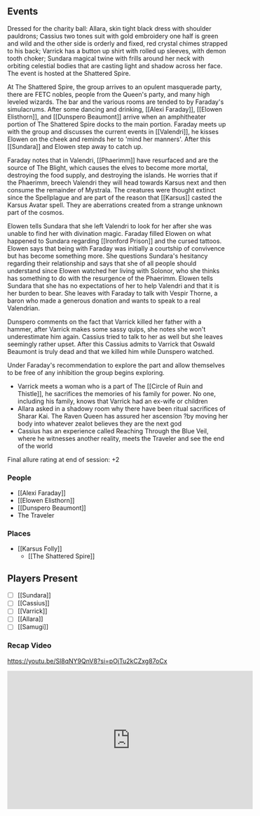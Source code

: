 ## Events
Dressed for the charity ball: Allara, skin tight black dress with shoulder pauldrons; Cassius two tones suit with gold embroidery one half is green and wild and the other side is orderly and fixed, red crystal chimes strapped to his back; Varrick has a button up shirt with rolled up sleeves, with demon tooth choker; Sundara magical twine with frills around her neck with orbiting celestial bodies that are casting light and shadow across her face. The event is hosted at the Shattered Spire. 

At The Shattered Spire, the group arrives to an opulent masquerade party, there are FETC nobles, people from the Queen's party, and many high leveled wizards. The bar and the various rooms are tended to by Faraday's simulacrums. After some dancing and drinking, [[Alexi Faraday]], [[Elowen Elisthorn]], and [[Dunspero Beaumont]] arrive when an amphitheater portion of The Shattered Spire docks to the main portion. Faraday meets up with the group and discusses the current events in [[Valendri]], he kisses Elowen on the cheek and reminds her to 'mind her manners'. After this [[Sundara]] and Elowen step away to catch up. 

Faraday notes that in Valendri, [[Phaerimm]] have resurfaced and are the source of The Blight, which causes the elves to become more mortal, destroying the food supply, and destroying the islands. He worries that if the Phaerimm, breech Valendri they will head towards Karsus next and then consume the remainder of Mystrala. The creatures were thought extinct since the Spellplague and are part of the reason that [[Karsus]] casted the Karsus Avatar spell. They are aberrations created from a strange unknown part of the cosmos.

Elowen tells Sundara that she left Valendri to look for her after she was unable to find her with divination magic. Faraday filled Elowen on what happened to Sundara regarding [[Ironford Prison]] and the cursed tattoos. Elowen says that being with Faraday was initially a courtship of convivence but has become something more. She questions Sundara's hesitancy regarding their relationship and says that she of all people should understand since Elowen watched her living with Solonor, who she thinks has something to do with the resurgence of the Phaerimm. Elowen tells Sundara that she has no expectations of her to help Valendri and that it is her burden to bear. She leaves with Faraday to talk with Vespir Thorne, a baron who made a generous donation and wants to speak to a real Valendrian.

Dunspero comments on the fact that Varrick killed her father with a hammer, after Varrick makes some sassy quips, she notes she won't underestimate him again. Cassius tried to talk to her as well but she leaves seemingly rather upset. After this Cassius admits to Varrick that Oswald Beaumont is truly dead and that we killed him while Dunspero watched. 

Under Faraday's recommendation to explore the part and allow themselves to be free of any inhibition the group begins exploring. 
- Varrick meets a woman who is a part of The [[Circle of Ruin and Thistle]], he sacrifices the memories of his family for power. No one, including his family, knows that Varrick had an ex-wife or children
- Allara asked in a shadowy room why there have been ritual sacrifices of Sharar Kai. The Raven Queen has assured her ascension ?by moving her body into whatever zealot believes they are the next god
- Cassius has an experience called Reaching Through the Blue Veil, where he witnesses another reality, meets the Traveler and see the end of the world


Final allure rating at end of session: +2


### People
- [[Alexi Faraday]] 
- [[Elowen Elisthorn]] 
- [[Dunspero Beaumont]] 
- The Traveler

### Places 
- [[Karsus Folly]] 
	- [[The Shattered Spire]]

## Players Present
- [ ] [[Sundara]] 
- [ ] [[Cassius]] 
- [ ] [[Varrick]] 
- [ ] [[Allara]] 
- [ ] [[Samugi]] 

### Recap Video
https://youtu.be/Sl8qNY9QnV8?si=pOjTu2kCZxg87oCx

<iframe width="560" height="315" src="https://www.youtube.com/embed/Sl8qNY9QnV8?si=sM9MxVDtusHNrpww" title="YouTube video player" frameborder="0" allow="accelerometer; autoplay; clipboard-write; encrypted-media; gyroscope; picture-in-picture; web-share" referrerpolicy="strict-origin-when-cross-origin" allowfullscreen></iframe>
